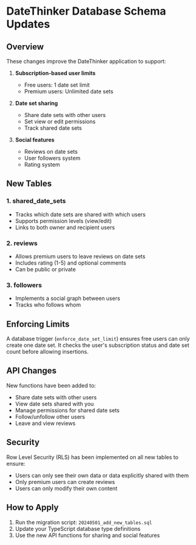# DateThinker Database Schema Updates

## Overview

These changes improve the DateThinker application to support:

1. **Subscription-based user limits**
   - Free users: 1 date set limit
   - Premium users: Unlimited date sets

2. **Date set sharing**
   - Share date sets with other users
   - Set view or edit permissions
   - Track shared date sets

3. **Social features**
   - Reviews on date sets
   - User followers system
   - Rating system

## New Tables

### 1. shared_date_sets
- Tracks which date sets are shared with which users
- Supports permission levels (view/edit)
- Links to both owner and recipient users

### 2. reviews
- Allows premium users to leave reviews on date sets
- Includes rating (1-5) and optional comments
- Can be public or private

### 3. followers
- Implements a social graph between users
- Tracks who follows whom

## Enforcing Limits

A database trigger (`enforce_date_set_limit`) ensures free users can only create one date set. It checks the user's subscription status and date set count before allowing insertions.

## API Changes

New functions have been added to:
- Share date sets with other users
- View date sets shared with you
- Manage permissions for shared date sets
- Follow/unfollow other users
- Leave and view reviews

## Security

Row Level Security (RLS) has been implemented on all new tables to ensure:
- Users can only see their own data or data explicitly shared with them
- Only premium users can create reviews
- Users can only modify their own content

## How to Apply

1. Run the migration script: `20240501_add_new_tables.sql`
2. Update your TypeScript database type definitions
3. Use the new API functions for sharing and social features 